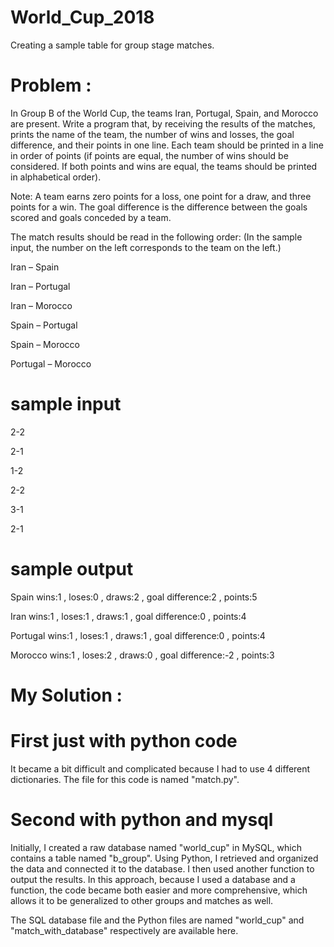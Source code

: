 # World_Cup_2018

Creating a sample table for group stage matches.

# Problem :

In Group B of the World Cup, the teams Iran, Portugal, Spain, and Morocco are present. Write a program that, by receiving the results of the matches, prints the name of the team, the number of wins and losses, the goal difference, and their points in one line. Each team should be printed in a line in order of points (if points are equal, the number of wins should be considered. If both points and wins are equal, the teams should be printed in alphabetical order).

Note: A team earns zero points for a loss, one point for a draw, and three points for a win. The goal difference is the difference between the goals scored and goals conceded by a team.

The match results should be read in the following order: (In the sample input, the number on the left corresponds to the team on the left.)

Iran – Spain

Iran – Portugal

Iran – Morocco

Spain – Portugal

Spain – Morocco

Portugal – Morocco

# sample input

2-2

2-1

1-2

2-2

3-1

2-1

# sample output

Spain  wins:1 , loses:0 , draws:2 , goal difference:2 , points:5

Iran  wins:1 , loses:1 , draws:1 , goal difference:0 , points:4

Portugal  wins:1 , loses:1 , draws:1 , goal difference:0 , points:4

Morocco  wins:1 , loses:2 , draws:0 , goal difference:-2 , points:3



# My Solution :

# First just with python code

It became a bit difficult and complicated because I had to use 4 different dictionaries. The file for this code is named "match.py".

# Second with python and mysql 

Initially, I created a raw database named "world_cup" in MySQL, which contains a table named "b_group". Using Python, I retrieved and organized the data and connected it to the database. I then used another function to output the results.
In this approach, because I used a database and a function, the code became both easier and more comprehensive, which allows it to be generalized to other groups and matches as well.

The SQL database file and the Python files are named "world_cup" and "match_with_database" respectively are available here.




